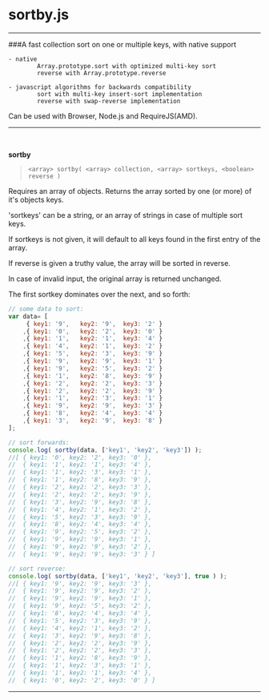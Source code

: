 # sortby.js
___

###A fast collection sort on one or multiple keys, with native support

	- native
			Array.prototype.sort with optimized multi-key sort
			reverse with Array.prototype.reverse

	- javascript algorithms for backwards compatibility
			sort with multi-key insert-sort implementation
			reverse with swap-reverse implementation

Can be used with Browser, Node.js and RequireJS(AMD).
___
<br/>

**sortby**
> `<array> sortby( <array> collection, <array> sortkeys, <boolean> reverse )`

Requires an array of objects. Returns the array sorted by one (or more) of it's objects keys.

'sortkeys' can be a string, or an array of strings in case of multiple sort keys.

If sortkeys is not given, it will default to all keys found in the first entry of the array.

If reverse is given a truthy value, the array will be sorted in reverse.

In case of invalid input, the original array is returned unchanged.

The first sortkey dominates over the next, and so forth:
```javascript
// some data to sort:
var data= [
	 { key1: '9',	key2: '9',	key3: '2' }
	,{ key1: '0',	key2: '2',	key3: '0' }
	,{ key1: '1',	key2: '1',	key3: '4' }
	,{ key1: '4',	key2: '1',	key3: '2' }
	,{ key1: '5',	key2: '3',	key3: '9' }
	,{ key1: '9',	key2: '9',	key3: '1' }
	,{ key1: '9',	key2: '5',	key3: '2' }
	,{ key1: '1',	key2: '8',	key3: '9' }
	,{ key1: '2',	key2: '2',	key3: '3' }
	,{ key1: '2',	key2: '2',	key3: '9' }
	,{ key1: '1',	key2: '3',	key3: '1' }
	,{ key1: '9',	key2: '9',	key3: '3' }
	,{ key1: '8',	key2: '4',	key3: '4' }
	,{ key1: '3',	key2: '9',	key3: '8' }
];

// sort forwards:
console.log( sortby(data, ['key1', 'key2', 'key3']) );
//[ { key1: '0', key2: '2', key3: '0' },
//  { key1: '1', key2: '1', key3: '4' },
//  { key1: '1', key2: '3', key3: '1' },
//  { key1: '1', key2: '8', key3: '9' },
//  { key1: '2', key2: '2', key3: '3' },
//  { key1: '2', key2: '2', key3: '9' },
//  { key1: '3', key2: '9', key3: '8' },
//  { key1: '4', key2: '1', key3: '2' },
//  { key1: '5', key2: '3', key3: '9' },
//  { key1: '8', key2: '4', key3: '4' },
//  { key1: '9', key2: '5', key3: '2' },
//  { key1: '9', key2: '9', key3: '1' },
//  { key1: '9', key2: '9', key3: '2' },
//  { key1: '9', key2: '9', key3: '3' } ]

// sort reverse:
console.log( sortby(data, ['key1', 'key2', 'key3'], true ) );
//[ { key1: '9', key2: '9', key3: '3' },
//  { key1: '9', key2: '9', key3: '2' },
//  { key1: '9', key2: '9', key3: '1' },
//  { key1: '9', key2: '5', key3: '2' },
//  { key1: '8', key2: '4', key3: '4' },
//  { key1: '5', key2: '3', key3: '9' },
//  { key1: '4', key2: '1', key3: '2' },
//  { key1: '3', key2: '9', key3: '8' },
//  { key1: '2', key2: '2', key3: '9' },
//  { key1: '2', key2: '2', key3: '3' },
//  { key1: '1', key2: '8', key3: '9' },
//  { key1: '1', key2: '3', key3: '1' },
//  { key1: '1', key2: '1', key3: '4' },
//  { key1: '0', key2: '2', key3: '0' } ]
```
___
